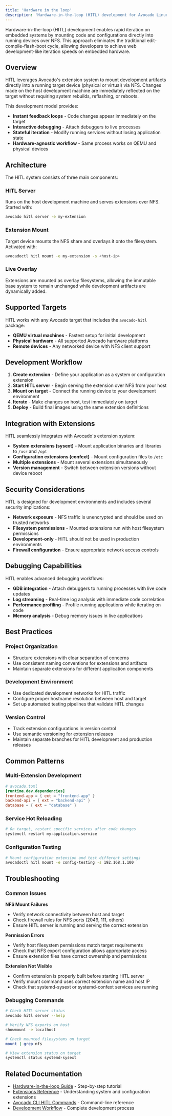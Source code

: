 ```yaml
---
title: 'Hardware in the loop'
description: 'Hardware-in-the-loop (HITL) development for Avocado Linux - mount code directly into running devices via NFS for instant iteration and debugging.'
---
```


Hardware-in-the-loop (HITL) development enables rapid iteration on embedded systems by mounting code and configurations directly into running devices over NFS. This approach eliminates the traditional edit-compile-flash-boot cycle, allowing developers to achieve web development-like iteration speeds on embedded hardware.

## Overview

HITL leverages Avocado's extension system to mount development artifacts directly into a running target device (physical or virtual) via NFS. Changes made on the host development machine are immediately reflected on the target without requiring system rebuilds, reflashing, or reboots.

This development model provides:

- **Instant feedback loops** - Code changes appear immediately on the target
- **Interactive debugging** - Attach debuggers to live processes
- **Stateful iteration** - Modify running services without losing application state
- **Hardware-agnostic workflow** - Same process works on QEMU and physical devices

## Architecture

The HITL system consists of three main components:

### HITL Server

Runs on the host development machine and serves extensions over NFS. Started with:

```bash
avocado hitl server -e my-extension
```

### Extension Mount

Target device mounts the NFS share and overlays it onto the filesystem. Activated with:

```bash
avocadoctl hitl mount -e my-extension -s <host-ip>
```

### Live Overlay

Extensions are mounted as overlay filesystems, allowing the immutable base system to remain unchanged while development artifacts are dynamically added.

## Supported Targets

HITL works with any Avocado target that includes the `avocado-hitl` package:

- **QEMU virtual machines** - Fastest setup for initial development
- **Physical hardware** - All supported Avocado hardware platforms
- **Remote devices** - Any networked device with NFS client support

## Development Workflow

1. **Create extension** - Define your application as a system or configuration extension
2. **Start HITL server** - Begin serving the extension over NFS from your host
3. **Mount on target** - Connect the running device to your development environment
4. **Iterate** - Make changes on host, test immediately on target
5. **Deploy** - Build final images using the same extension definitions

## Integration with Extensions

HITL seamlessly integrates with Avocado's extension system:

- **System extensions (sysext)** - Mount application binaries and libraries to `/usr` and `/opt`
- **Configuration extensions (confext)** - Mount configuration files to `/etc`
- **Multiple extensions** - Mount several extensions simultaneously
- **Version management** - Switch between extension versions without device reboot

## Security Considerations

HITL is designed for development environments and includes several security implications:

- **Network exposure** - NFS traffic is unencrypted and should be used on trusted networks
- **Filesystem permissions** - Mounted extensions run with host filesystem permissions
- **Development-only** - HITL should not be used in production environments
- **Firewall configuration** - Ensure appropriate network access controls

## Debugging Capabilities

HITL enables advanced debugging workflows:

- **GDB integration** - Attach debuggers to running processes with live code updates
- **Log streaming** - Real-time log analysis with immediate code correlation
- **Performance profiling** - Profile running applications while iterating on code
- **Memory analysis** - Debug memory issues in live applications

## Best Practices

### Project Organization

- Structure extensions with clear separation of concerns
- Use consistent naming conventions for extensions and artifacts
- Maintain separate extensions for different application components

### Development Environment

- Use dedicated development networks for HITL traffic
- Configure proper hostname resolution between host and target
- Set up automated testing pipelines that validate HITL changes

### Version Control

- Track extension configurations in version control
- Use semantic versioning for extension releases
- Maintain separate branches for HITL development and production releases

## Common Patterns

### Multi-Extension Development

```toml
# avocado.toml
[runtime.dev.dependencies]
frontend-app = { ext = "frontend-app" }
backend-api = { ext = "backend-api" }
database = { ext = "database" }
```

### Service Hot Reloading

```bash
# On target, restart specific services after code changes
systemctl restart my-application.service
```

### Configuration Testing

```bash
# Mount configuration extension and test different settings
avocadoctl hitl mount -e config-testing -s 192.168.1.100
```

## Troubleshooting

### Common Issues

**NFS Mount Failures**

- Verify network connectivity between host and target
- Check firewall rules for NFS ports (2049, 111, others)
- Ensure HITL server is running and serving the correct extension

**Permission Errors**

- Verify host filesystem permissions match target requirements
- Check that NFS export configuration allows appropriate access
- Ensure extension files have correct ownership and permissions

**Extension Not Visible**

- Confirm extension is properly built before starting HITL server
- Verify mount command uses correct extension name and host IP
- Check that systemd-sysext or systemd-confext services are running

### Debugging Commands

```bash
# Check HITL server status
avocado hitl server --help

# Verify NFS exports on host
showmount -e localhost

# Check mounted filesystems on target
mount | grep nfs

# View extension status on target
systemctl status systemd-sysext
```

## Related Documentation

- [Hardware-in-the-loop Guide](../guides/hardware-in-the-loop) - Step-by-step tutorial
- [Extensions Reference](./extensions) - Understanding system and configuration extensions
- [Avocado CLI HITL Commands](../tools/avocado-cli/commands/hitl/server) - Command-line reference
- [Development Workflow](../guides/getting-started) - Complete development process
